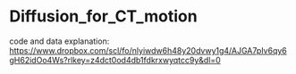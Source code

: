 # Diffusion_for_CT_motion

code and data explanation: https://www.dropbox.com/scl/fo/nlyiwdw6h48y20dvwy1g4/AJGA7pIv6qy6gH62idOo4Ws?rlkey=z4dct0od4db1fdkrxwyqtcc9y&dl=0